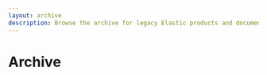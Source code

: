 ```yaml
---
layout: archive
description: Browse the archive for legacy Elastic products and documentation. Archive documentation is unmaintained and may be out-of-date.
---
```


# Archive
